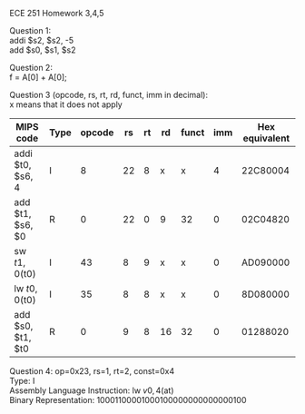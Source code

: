 ECE 251 Homework 3,4,5

Question 1: <br />
addi $s2, $s2, -5 <br />
add $s0, $s1, $s2

Question 2: <br />
f = A[0] + A[0];

Question 3 (opcode, rs, rt, rd, funct, imm in decimal): <br />
x means that it does not apply

| MIPS code         | Type | opcode | rs  | rt  | rd  | funct | imm | Hex equivalent |
| ----------------- | ---- | ------ | --- | --- | --- | ----- | --- | -------------- |
| addi $t0, $s6, 4  | I    | 8      | 22  | 8   | x   | x     | 4   | 22C80004       |
| add $t1, $s6, $0  | R    | 0      | 22  | 0   | 9   | 32    | 0   | 02C04820       |
| sw $t1, 0($t0)    | I    | 43     | 8   | 9   | x   | x     | 0   | AD090000       |
| lw $t0, 0($t0)    | I    | 35     | 8   | 8   | x   | x     | 0   | 8D080000       |
| add $s0, $t1, $t0 | R    | 0      | 9   | 8   | 16  | 32    | 0   | 01288020       |

Question 4: 
op=0x23, rs=1, rt=2, const=0x4 <br />
Type: I <br />
Assembly Language Instruction: lw $v0, 4($at) <br />
Binary Representation: 10001100001000100000000000000100
